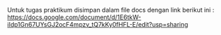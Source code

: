 Untuk tugas praktikum disimpan dalam file docs dengan link berikut ini : https://docs.google.com/document/d/1E6tkW-iIdp1Gn67UYsGJ2ocF4mpzv_tQ7kKy0fHFL-E/edit?usp=sharing